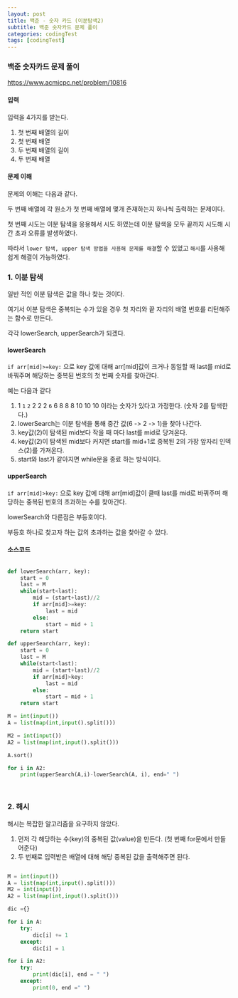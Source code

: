```yaml
---
layout: post
title: 백준 - 숫자 카드 (이분탐색2)
subtitle: 백준 숫자카드 문제 풀이 
categories: codingTest
tags: [codingTest]
---
```


### 백준 숫자카드 문제 풀이
 
https://www.acmicpc.net/problem/10816

#### 입력

입력을 4가지를 받는다.

1. 첫 번째 배열의 길이
2. 첫 번째 배열
3. 두 번째 배열의 길이
4. 두 번째 배열

#### 문제 이해

문제의 이해는 다음과 같다.

두 번째 배열에 각 원소가 첫 번째 배열에 몇개 존재하는지 하나씩 출력하는 문제이다.

첫 번째 시도는 이분 탐색을 응용해서 시도 하였는데 이분 탐색을 모두 끝까지 시도해 시간 초과 오류를 발생하였다.

따라서 `lower 탐색, upper 탐색 방법을 사용해 문제를 해결`할 수 있었고 `해시`를 사용해 쉽게 해결이 가능하였다.


### 1. 이분 탐색

일반 적인 이분 탐색은 값을 하나 찾는 것이다.

여기서 이분 탐색은 중복되는 수가 있을 경우 첫 자리와 끝 자리의 배열 번호를 리턴해주는 함수로 만든다.

각각 lowerSearch, upperSearch가 되겠다.

#### lowerSearch

`if arr[mid]>=key:` 으로 key 값에 대해 arr[mid]값이 크거나 동일할 때 last를 mid로 바꿔주며 해당하는 중복된 번호의 첫 번째 숫자를 찾아간다.

예는 다음과 같다

1. 1 `1` `2` 2 2 2 `6` 6 8 8 8 10 10 10 이라는 숫자가 있다고 가정한다. (숫자 2를 탐색한다.)
2. lowerSearch는 이분 탐색을 통해 중간 값(6 -> 2 -> 1)을 찾아 나간다.
3. key값(2)이 탐색된 mid보다 작을 때 마다 last를 mid로 당겨온다.
4. key값(2)이 탐색된 mid보다 커지면 start를 mid+1로 중복된 2의 가장 앞자리 인덱스(2)를 가져온다. 
5. start와 last가 같아지면 while문을 종료 하는 방식이다.

#### upperSearch

`if arr[mid]>key:` 으로 key 값에 대해 arr[mid]값이 클때 last를 mid로 바꿔주며 해당하는 중복된 번호의 초과하는 수를 찾아간다.

lowerSearch와 다른점은 부등호이다. 

부등호 하나로 찾고자 하는 값의 초과하는 값을 찾아갈 수 있다.

#### 소스코드

```python

def lowerSearch(arr, key):
    start = 0
    last = M
    while(start<last):
        mid = (start+last)//2
        if arr[mid]>=key:
            last = mid
        else:
            start = mid + 1
    return start

def upperSearch(arr, key):
    start = 0
    last = M
    while(start<last):
        mid = (start+last)//2
        if arr[mid]>key:
            last = mid
        else:
            start = mid + 1
    return start

M = int(input())
A = list(map(int,input().split()))

M2 = int(input())
A2 = list(map(int,input().split()))

A.sort()

for i in A2:
    print(upperSearch(A,i)-lowerSearch(A, i), end=" ")




```

### 2. 해시

해시는 복잡한 알고리즘을 요구하지 않았다.

1. 먼저 각 해당하는 수(key)의 중복된 값(value)을 만든다. (첫 번째 for문에서 만들어준다)
2. 두 번째로 입력받은 배열에 대해 해당 중복된 값을 출력해주면 된다.

```python

M = int(input())
A = list(map(int,input().split()))
M2 = int(input())
A2 = list(map(int,input().split()))

dic ={}

for i in A:
    try:
        dic[i] += 1
    except:
        dic[i] = 1

for i in A2:
    try:
        print(dic[i], end = " ")
    except:
        print(0, end =" ")

```
